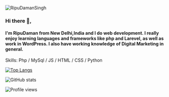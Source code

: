 ![RipuDamanSingh ](https://user-images.githubusercontent.com/17245430/147405404-9e748ce2-22c0-4f1f-9d6b-a06b06f10d8f.png)

### Hi there 👋,
#### I'm RipuDaman from New Delhi,India and I do web development. I really enjoy learning languages and frameworks like php and Larevel, as well as work in WordPress. I also have working knowledge of Digital Marketing in general.



Skills: Php / MySql / JS / HTML / CSS / Python

[![Top Langs](https://github-readme-stats.vercel.app/api/top-langs/?username=Ripu110)](https://github.com/anuraghazra/github-readme-stats)

![GitHub stats](https://github-readme-stats.vercel.app/api?username=Ripu110&show_icons=true&count_private=true)  

![Profile views](https://gpvc.arturio.dev/Ripu110)  
